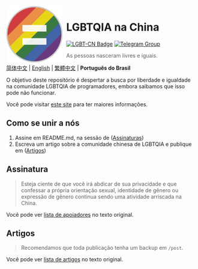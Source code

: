 <img width="150" height="150" align="left" style="float: left; margin: 0 10px 0 0;" alt="LGBT-CN logo" src="https://github.com/LGBT-CN/logo/raw/master/v2/logo.svg">

# LGBTQIA na China 

[![LGBT-CN Badge](https://img.shields.io/badge/Support-LGBTQIA-FF0000?style=flat-square)](https://git.io/JfJiO)
[![Telegram Group](https://img.shields.io/badge/Telegram-LGBTCN-FFA500.svg?style=flat-square)](https://t.me/LGBTCN)
> As pessoas nasceram livres e iguais.

[简体中文](README.md) | [English](README.EN.md) | [繁體中文](README.TW.md) | **Português do Brasil**

O objetivo deste repositório é despertar a busca por liberdade e igualdade na comunidade LGBTQIA de programadores, embora saibamos que isso pode não funcionar. 

Você pode visitar [este site](https://cnlgbt.org/english.html) para ter maiores informações.

## Como se unir a nós

1. Assine em README.md, na sessão de ([Assinaturas](./README.md#署名))
2. Escreva um artigo sobre a comunidade chinesa de LGBTQIA e publique em ([Artigos](./README.md#文章))

## Assinatura

> Esteja ciente de que você irá abdicar de sua privacidade e que confessar a própria orientação sexual, identidade de gênero ou expressão de gênero continua sendo uma atividade arriscada na China. 

Você pode ver [lista de apoiadores](./README.md#署名) no texto original.

## Artigos

> Recomendamos que toda publicação tenha um backup em `/post`.

Você pode ver [lista de artigos](./README.md#文章) no texto original.
